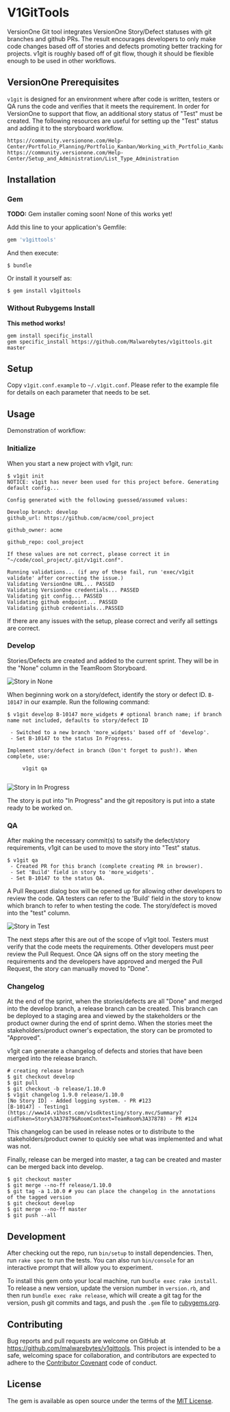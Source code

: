 # V1GitTools

VersionOne Git tool integrates VersionOne Story/Defect statuses with git branches and github PRs. The result encourages developers to only make code changes based off of stories and defects promoting better tracking for projects. v1git is roughly based off of git flow, though it should be flexible enough to be used in other workflows.

## VersionOne Prerequisites

```v1git``` is designed for an environment where after code is written, testers or QA runs the code and verifies that it meets the requirement. In order for VersionOne to support that flow, an additional story status of "Test" must be created. The following resources are useful for setting up the "Test" status and adding it to the storyboard workflow.

    https://community.versionone.com/Help-Center/Portfolio_Planning/Portfolio_Kanban/Working_with_Portfolio_Kanbans#Changing_Columns
    https://community.versionone.com/Help-Center/Setup_and_Administration/List_Type_Administration



## Installation

### Gem 

**TODO:** Gem installer coming soon! None of this works yet!


Add this line to your application's Gemfile:

```ruby
gem 'v1gittools'
```

And then execute:

    $ bundle

Or install it yourself as:

    $ gem install v1gittools

### Without Rubygems Install

**This method works!**

```
gem install specific_install
gem specific_install https://github.com/Malwarebytes/v1gittools.git master
```


## Setup

Copy ```v1git.conf.example``` to ```~/.v1git.conf```. Please refer to the example file for details on each parameter that needs to be set.

## Usage

Demonstration of workflow:

### Initialize

When you start a new project with v1git, run:

```shell
$ v1git init
NOTICE: v1git has never been used for this project before. Generating default config...

Config generated with the following guessed/assumed values:

Develop branch: develop
github_url: https://github.com/acme/cool_project

github_owner: acme

github_repo: cool_project

If these values are not correct, please correct it in "~/code/cool_project/.git/v1git.conf".

Running validations... (if any of these fail, run 'exec/v1git validate' after correcting the issue.)
Validating VersionOne URL... PASSED
Validating VersionOne credentials... PASSED
Validating git config... PASSED
Validating github endpoint... PASSED
Validating github credentials...PASSED
```

If there are any issues with the setup, please correct and verify all settings are correct.

### Develop

Stories/Defects are created and added to the current sprint. They will be in the "None" column in the TeamRoom Storyboard.

![Story in None](doc_assets/none.png "Story in None")

When beginning work on a story/defect, identify the story or defect ID. ```B-10147``` in our example. Run the following command:

```shell
$ v1git develop B-10147 more_widgets # optional branch name; if branch name not included, defaults to story/defect ID

 - Switched to a new branch 'more_widgets' based off of 'develop'.
 - Set B-10147 to the status In Progress.

Implement story/defect in branch (Don't forget to push!). When complete, use:

     v1git qa


```

![Story in In Progress](doc_assets/in_progress.png "Story In Progress")

The story is put into "In Progress" and the git repository is put into a state ready to be worked on.

### QA

After making the necessary commit(s) to satsify the defect/story requirements, v1git can be used to move the story into "Test" status.

```shell
$ v1git qa
 - Created PR for this branch (complete creating PR in browser).
 - Set 'Build' field in story to 'more_widgets'.
 - Set B-10147 to the status QA.
```

A Pull Request dialog box will be opened up for allowing other developers to review the code. QA testers can refer to the 'Build' field in the story to know which branch to refer to when testing the code. The story/defect is moved into the "test" column.

![Story in Test](doc_assets/qa.png "Story in Test")


The next steps after this are out of the scope of v1git tool. Testers must verify that the code meets the requirements. Other developers must peer review the Pull Request. Once QA signs off on the story meeting the requirements and the developers have approved and merged the Pull Request, the story can manually moved to "Done".

### Changelog

At the end of the sprint, when the stories/defects are all "Done" and merged into the develop branch, a release branch can be created. This branch can be deployed to a staging area and viewed by the stakeholders or the product owner during the end of sprint demo. When the stories meet the stakeholders/product owner's expectation, the story can be promoted to "Approved".

v1git can generate a changelog of defects and stories that have been merged into the release branch.

```shell
# creating release branch
$ git checkout develop
$ git pull
$ git checkout -b release/1.10.0
$ v1git changelog 1.9.0 release/1.10.0
[No Story ID] - Added logging system. - PR #123
[B-10147] - Testing1 (https://www14.v1host.com/v1sdktesting/story.mvc/Summary?oidToken=Story%3A37879&RoomContext=TeamRoom%3A37878) - PR #124 
```

This changelog can be used in release notes or to distribute to the stakeholders/product owner to quickly see what was implemented and what was not.

Finally, release can be merged into master, a tag can be created and master can be merged back into develop.

```
$ git checkout master
$ git merge --no-ff release/1.10.0
$ git tag -a 1.10.0 # you can place the changelog in the annotations of the tagged version
$ git checkout develop
$ git merge --no-ff master
$ git push --all
```



## Development

After checking out the repo, run `bin/setup` to install dependencies. Then, run `rake spec` to run the tests. You can also run `bin/console` for an interactive prompt that will allow you to experiment.

To install this gem onto your local machine, run `bundle exec rake install`. To release a new version, update the version number in `version.rb`, and then run `bundle exec rake release`, which will create a git tag for the version, push git commits and tags, and push the `.gem` file to [rubygems.org](https://rubygems.org).

## Contributing

Bug reports and pull requests are welcome on GitHub at https://github.com/malwarebytes/v1gittools. This project is intended to be a safe, welcoming space for collaboration, and contributors are expected to adhere to the [Contributor Covenant](http://contributor-covenant.org) code of conduct.


## License

The gem is available as open source under the terms of the [MIT License](http://opensource.org/licenses/MIT).

